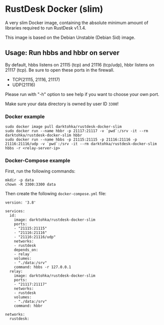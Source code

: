 # RustDesk Docker (slim)

A very slim Docker image, containing the absolute minimum amount of libraries required to run RustDesk v1.1.4.

This image is based on the Debian Unstable (Debian Sid) image.

## Usage: Run hbbs and hbbr on server

By default, hbbs listens on 21115 (tcp) and 21116 (tcp/udp), hbbr listens on 21117 (tcp). Be sure to open these ports in the firewall.

- TCP(21115, 21116, 21117)
- UDP(21116)

Please run with "-h" option to see help if you want to choose your own port.

Make sure your data directory is owned by user ID `3300`!

### Docker example

```
sudo docker image pull darktohka/rustdesk-docker-slim
sudo docker run --name hbbr -p 21117:21117 -v `pwd`:/srv -it --rm darktohka/rustdesk-docker-slim hbbr
sudo docker run --name hbbs -p 21115:21115 -p 21116:21116 -p 21116:21116/udp -v `pwd`:/srv -it --rm darktohka/rustdesk-docker-slim hbbs -r <relay-server-ip>
```

### Docker-Compose example

First, run the following commands:

```
mkdir -p data
chown -R 3300:3300 data
```

Then create the following `docker-compose.yml` file:

```
version: '3.8'

services:
  id:
    image: darktohka/rustdesk-docker-slim
    ports:
    - "21115:21115"
    - "21116:21116"
    - "21116:21116/udp"
    networks:
    - rustdesk
    depends_on:
    - relay
    volumes:
    - "./data:/srv"
    command: hbbs -r 127.0.0.1
  relay:
    image: darktohka/rustdesk-docker-slim
    ports:
    - "21117:21117"
    networks:
    - rustdesk
    volumes:
    - "./data:/srv"
    command: hbbr

networks:
  rustdesk:
```
